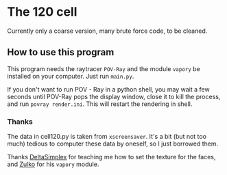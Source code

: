 # The 120 cell

Currently only a coarse version, many brute force code, to be cleaned.


## How to use this program


This program needs the raytracer `POV-Ray` and the module `vapory` be installed on your computer. Just run `main.py`.

If you don't want to run POV - Ray in a python shell, you may wait a few seconds until POV-Ray pops the display window, close it to
kill the process, and run `povray render.ini`. This will restart the rendering in shell.


### Thanks

The data in cell120.py is taken from `xscreensaver`. It's a bit (but not too much) tedious to computer these data by oneself, so I just
borrowed them. 

Thanks [DeltaSimplex](https://www.youtube.com/user/DeltaSimplex) for teaching me how to set the texture for the faces, and [Zulko](https://github.com/Zulko) for his 
`vapory` module.

